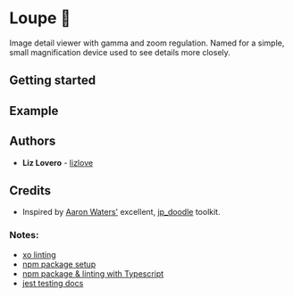 # Loupe 🔎

Image detail viewer with gamma and zoom regulation. Named for a simple, small magnification device used to see details more closely.

## Getting started

<!-- To install software and packages, you will need to first run in _both_ the `/` and `/client` folder:

### `yarn install`

To start both the client and backend for local development, you can run:

### `yarn dev`

Runs the app in the development mode.<br>
Open [http://localhost:3000](http://localhost:3000) to view it in the browser.

The page will reload if you make edits.<br>
You will also see any lint errors in the console. -->

## Example

<!-- ### Step 1: Delete the data (clear the database)

```
admin/bin/delete-data.js [database_url] --delete
or
admin/bin/delete-data.js --database-from-env --delete
```

This command clears the database entirely and is the essential first step of the data injest process.

If `--database-from-env` is specified, the DATABASE environment variable (from .env) will be used for the database url.

If `--database-from-env-prod` is specified, the DATABASE_PROD environment variable (from .env) will be used for the database url.

### Step 2: Format and load data into database

```
admin/bin/format-and-load-data.js [data_directory] [database_url]
or
admin/bin/format-and-load-data.js [data_directory] --database-from-env
```

Assigns ids, formats, and injests raw data from the spikeforest pipeline into the website for visualization. Raw data files for injest should be stored in [data_directory] with capitalized titles. After injest is complete, this script automatically deletes temp files generated in the process.

If `--database-from-env` is specified, the DATABASE environment variable (from .env) will be used for the database url.

If `--database-from-env-prod` is specified, the DATABASE_PROD environment variable (from .env) will be used for the database url. -->

## Authors

- **Liz Lovero** - [lizlove](https://github.com/lizlove)


## Credits

- Inspired by [Aaron Waters'](https://github.com/AaronWatters) excellent, [jp_doodle](https://github.com/AaronWatters/jp_doodle) toolkit.


### Notes:

- [xo linting](https://github.com/xojs/eslint-config-xo/blob/main/index.js)
- [npm package setup](https://www.freecodecamp.org/news/how-to-make-a-beautiful-tiny-npm-package-and-publish-it-2881d4307f78/)
- [npm package & linting with Typescript](https://dev.to/siddharthshyniben/how-to-build-an-npm-package-using-typescript-jest-and-xo-40nd)
- [jest testing docs](https://jestjs.io/docs/getting-started)